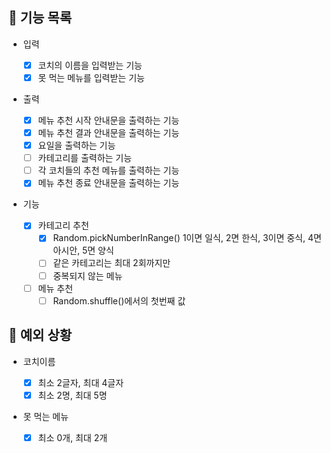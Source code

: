 ## 📄 기능 목록

- 입력

  - [x] 코치의 이름을 입력받는 기능
  - [x] 못 먹는 메뉴를 입력받는 기능

- 출력

  - [x] 메뉴 추천 시작 안내문을 출력하는 기능
  - [x] 메뉴 추천 결과 안내문을 출력하는 기능
  - [x] 요일을 출력하는 기능
  - [ ] 카테고리를 출력하는 기능
  - [ ] 각 코치들의 추천 메뉴를 출력하는 기능
  - [x] 메뉴 추천 종료 안내문을 출력하는 기능

- 기능
  - [x] 카테고리 추천
    - [x] Random.pickNumberInRange() 1이면 일식, 2면 한식, 3이면 중식, 4면 아시안, 5면 양식
    - [ ] 같은 카테고리는 최대 2회까지만
    - [ ] 중복되지 않는 메뉴
  - [ ] 메뉴 추천
    - [ ] Random.shuffle()에서의 첫번째 값

## 🎯 예외 상황

- 코치이름

  - [x] 최소 2글자, 최대 4글자
  - [x] 최소 2명, 최대 5명

- 못 먹는 메뉴
  - [x] 최소 0개, 최대 2개
